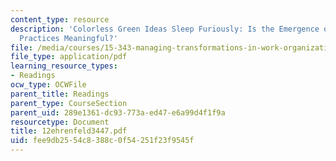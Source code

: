 ```yaml
---
content_type: resource
description: 'Colorless Green Ideas Sleep Furiously: Is the Emergence of ?Sustainable?
  Practices Meaningful?'
file: /media/courses/15-343-managing-transformations-in-work-organizations-and-society-spring-2002/fee9db2554c8388c0f54251f23f9545f_12ehrenfeld3447.pdf
file_type: application/pdf
learning_resource_types:
- Readings
ocw_type: OCWFile
parent_title: Readings
parent_type: CourseSection
parent_uid: 289e1361-dc93-773a-ed47-e6a99d4f1f9a
resourcetype: Document
title: 12ehrenfeld3447.pdf
uid: fee9db25-54c8-388c-0f54-251f23f9545f
---
```

